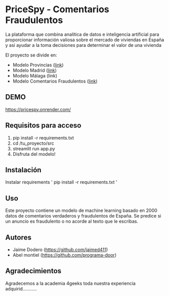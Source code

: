 # PriceSpy - Comentarios Fraudulentos

La plataforma que combina  analítica de datos e inteligencia artificial para proporcionar información valiosa sobre el mercado de viviendas en España y asi ayudar a la toma decisiones para determinar el valor de una vivienda

El proyecto se divide en:
- Modelo Provincias ([link](https://github.com/jaimed411/PROYECTO-FINAL))
- Modelo Madrid ([link](https://github.com/jaimed411/PROYECTO-FINAL-MADRID))
- Modelo Málaga (link)
- Modelo Comentarios Fraudulentos ([link](https://github.com/jaimed411/PROYECTO-FINAL-NLP))


## DEMO

https://pricespy.onrender.com/


## Requisitos para acceso

1. pip install -r requirements.txt
2. cd /tu_proyecto/src
3. streamlit run app.py
4. Disfruta del modelo! 


## Instalación

Instalar requirements ' pip install -r requirements.txt ' 


## Uso

Este proyecto contiene un modelo de machine learning basado en 2000 datos de comentarios verdaderos y fraudulentos de España. Se predice si un anuncio es fraudulento o no acorde al texto que le escribas.


## Autores

- Jaime Dodero (https://github.com/jaimed411)
- Abel montiel (https://github.com/programa-door)


## Agradecimientos

Agradecemos a la academia 4geeks toda nuestra experiencia adquirid...........
